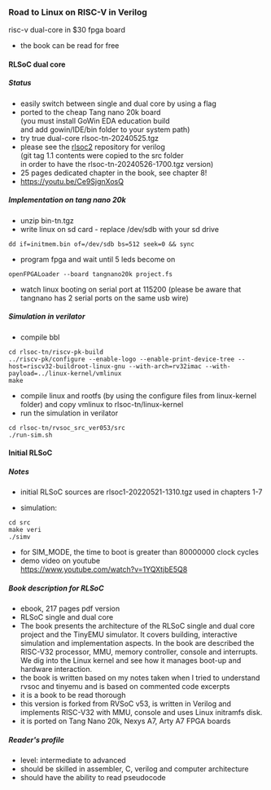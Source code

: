 ### Road to Linux on RISC-V in Verilog
risc-v dual-core in $30 fpga board
* the book can be read for free

#### RLSoC dual core
##### Status
* easily switch between single and dual core by using a flag
* ported to the cheap Tang nano 20k board <br>
  (you must install GoWin EDA education build <br>
   and add gowin/IDE/bin folder to your system path)
* try true dual-core rlsoc-tn-20240525.tgz<br>
* please see the <a href="https://github.com/laurentiuduca/rlsoc2">rlsoc2</a> repository for verilog <br>
(git tag 1.1 contents were copied to the src folder <br>
in order to have the rlsoc-tn-20240526-1700.tgz version)
* 25 pages dedicated chapter in the book, see chapter 8!
* https://youtu.be/Ce9SjgnXosQ 

##### Implementation on tang nano 20k
* unzip bin-tn.tgz
* write linux on sd card - replace /dev/sdb with your sd drive
```
dd if=initmem.bin of=/dev/sdb bs=512 seek=0 && sync
```
* program fpga and wait until 5 leds become on
```
openFPGALoader --board tangnano20k project.fs
```
* watch linux booting on serial port at 115200
(please be aware that tangnano has 2 serial ports on the same usb wire)

##### Simulation in verilator
* compile bbl
```
cd rlsoc-tn/riscv-pk-build
../riscv-pk/configure --enable-logo --enable-print-device-tree --host=riscv32-buildroot-linux-gnu --with-arch=rv32imac --with-payload=../linux-kernel/vmlinux
make
```
* compile linux and rootfs (by using the configure files from linux-kernel folder)
and copy vmlinux to rlsoc-tn/linux-kernel
* run the simulation in verilator
```
cd rlsoc-tn/rvsoc_src_ver053/src
./run-sim.sh
```

#### Initial RLSoC
##### Notes
* initial RLSoC sources are rlsoc1-20220521-1310.tgz used in chapters 1-7
<!--
* for Verilator 5, in src/Makefile must be appended -Wno-LATCH to VERIFLAGS:
```
VERIFLAGS += -Wno-WIDTH -Wno-CASEINCOMPLETE -Wno-COMBDLY -Wno-LATCH
```
-->
* simulation:
```
cd src
make veri
./simv
```
* for SIM_MODE, the time to boot is greater than 80000000 clock cycles
* demo video on youtube <br>
https://www.youtube.com/watch?v=1YQXtjbE5Q8


##### Book description for RLSoC
* ebook, 217 pages pdf version
* RLSoC single and dual core
* The book presents the architecture of the RLSoC single and dual core project and the TinyEMU simulator.
It covers building, interactive simulation and implementation aspects. 
In the book are described the RISC-V32 processor, MMU, memory controller, console and interrupts.
We dig into the Linux kernel and see how it manages boot-up and hardware interaction.
* the book is written based on my notes taken when I tried to understand rvsoc and tinyemu 
and is based on commented code excerpts
* it is a book to be read thorough
* this version is forked from RVSoC v53, is written in Verilog 
and implements RISC-V32 with MMU, console and uses Linux initramfs disk.
* it is ported on Tang Nano 20k, Nexys A7, Arty A7 FPGA boards

##### Reader's profile
* level: intermediate to advanced
* should be skilled in assembler, C, verilog and computer architecture
* should have the ability to read pseudocode

